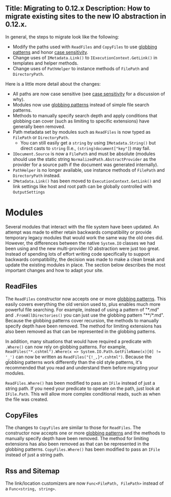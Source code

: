 Title: Migrating to 0.12.x
Description: How to migrate existing sites to the new IO abstraction in 0.12.x.
---
In general, the steps to migrate look like the following:
- Modify the paths used with `ReadFiles` and `CopyFiles` to use [globbing patterns](/getting-started/io#globbing) and honor [case sensitivity](/getting-started/io#case-sensitivity).
- Change uses of `IMetadata.Link()` to `IExecutionContext.GetLink()` in templates and helper methods.
- Change uses of `PathHelper` to instance methods of `FilePath` and `DirectoryPath`.

Here is a little more detail about the changes:
- All paths are now case sensitive (see [case sensitivity](/getting-started/io#case-sensitivity) for a discussion of why).
- Modules now use [globbing patterns](/getting-started/io#globbing) instead of simple file search patterns.
- Methods to manually specify search depth and apply conditions that globbing can cover (such as limiting to specific extensions) have generally been removed.
- Path metadata set by modules such as `ReadFiles` is now typed as `FilePath` or `DirectoryPath`.
  - You can still easily get a `string` by using `IMetadata.String()` but direct casts to `string` (I.e., `(string)document["key"]`) may fail.
- `IDocument.Source` is now a `FilePath` and must be absolute (modules should use the static string `NormalizedPath.AbstractProvider` as the provider for a source path if the document was generated internally).
- `PathHelper` is no longer available, use instance methods of `FilePath` and `DirectoryPath` instead.
- `IMetadata.Link()` has been moved to `ExecutionContext.GetLink()` and link settings like host and root path can be globally controlled with `OutputSettings`

# Modules

Several modules that interact with the file system have been updated. An attempt was made to either retain backwards compatibility or provide temporary legacy modules that would work the same way the old ones did. However, the differences between the native `System.IO` classes we had been using and the new multi-provider IO abstraction were just too great. Instead of spending lots of effort writing code specifically to support backwards compatibility, the decision was made to make a clean break and update the existing modules in place. The section below describes the most important changes and how to adapt your site.

## ReadFiles

The `ReadFiles` constructor now accepts one or more [globbing patterns](/getting-started/io#globbing). This easily covers everything the old version used to, plus enables much more powerful file searching. For example, instead of using a pattern of "\*.md" and `.FromAllDirectories()` you can just use the globbing pattern "\*\*/\*.md". Because the globbing patterns cover recursion, the methods to manually specify depth have been removed. The method for limiting extensions has also been removed as that can be represented in the globbing patterns.

In addition, many situations that would have required a predicate with `.Where()` can now rely on globbing patterns. For example, `ReadFiles("*.cshtml").Where(x => System.IO.Path.GetFileName(x)[0] != '_')` can now be written as `ReadFiles("{!_,}*.cshtml")`. Because the globbing patterns work differently than the old style patterns, it's recommended that you read and understand them before migrating your modules.

`ReadFiles.Where()` has been modified to pass an `IFile` instead of just a string path. If you need your predicate to operate on the path, just look at `IFile.Path`. This will allow more complex conditional reads, such as when the file was created.

## CopyFiles

The changes to `CopyFiles` are similar to those for `ReadFiles`. The constructor now accepts one or more [globbing patterns](/getting-started/io#globbing) and the methods to manually specify depth have been removed. The method for limiting extensions has also been removed as that can be represented in the globbing patterns. `CopyFiles.Where()` has been modified to pass an `IFile` instead of just a string path.

## Rss and Sitemap

The link/location customizers are now `Func<FilePath, FilePath>` instead of a `Func<string, string>`.